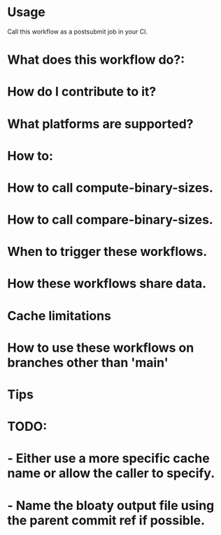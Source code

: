 # Usage

Call this workflow as a postsubmit job in your CI. 

# What does this workflow do?:
# How do I contribute to it?
# What platforms are supported?

# How to:
# How to call compute-binary-sizes.
# How to call compare-binary-sizes.
# When to trigger these workflows.
# How these workflows share data.
# Cache limitations
# How to use these workflows on branches other than 'main'

# Tips

# TODO:
# - Either use a more specific cache name or allow the caller to specify.
# - Name the bloaty output file using the parent commit ref if possible.